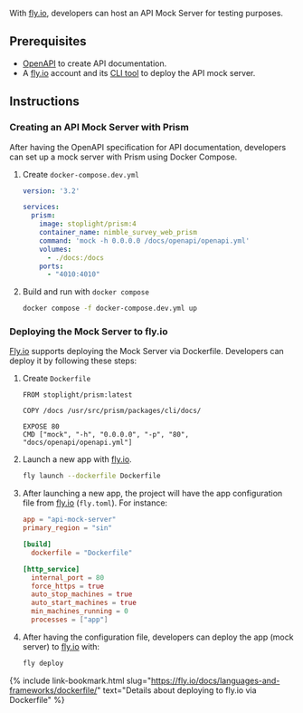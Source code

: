 With [fly.io](http://fly.io), developers can host an API Mock Server for testing purposes.

## Prerequisites

- [OpenAPI](https://www.openapis.org/) to create API documentation.
- A [fly.io](http://fly.io) account and its [CLI tool](https://fly.io/docs/hands-on/install-flyctl/) to deploy the API mock server.

## Instructions

### Creating an API Mock Server with Prism

After having the OpenAPI specification for API documentation, developers can set up a mock server with Prism using Docker Compose.

1. Create `docker-compose.dev.yml`

    ```yaml
    version: '3.2'

    services:
      prism:
        image: stoplight/prism:4
        container_name: nimble_survey_web_prism
        command: 'mock -h 0.0.0.0 /docs/openapi/openapi.yml'
        volumes:
          - ./docs:/docs
        ports:
          - "4010:4010"
    ```

2. Build and run with `docker compose`

    ```bash
    docker compose -f docker-compose.dev.yml up
    ```

### Deploying the Mock Server to fly.io

[Fly.io](http://Fly.io) supports deploying the Mock Server via Dockerfile. Developers can deploy it by following these steps:

1. Create `Dockerfile`

    ```docker
    FROM stoplight/prism:latest

    COPY /docs /usr/src/prism/packages/cli/docs/

    EXPOSE 80
    CMD ["mock", "-h", "0.0.0.0", "-p", "80", "docs/openapi/openapi.yml"]
    ```

2. Launch a new app with [fly.io](http://fly.io).

    ```bash
    fly launch --dockerfile Dockerfile
    ```

3. After launching a new app, the project will have the app configuration file from [fly.io](http://fly.io) (`fly.toml`). For instance:

    ```toml
    app = "api-mock-server"
    primary_region = "sin"

    [build]
      dockerfile = "Dockerfile"

    [http_service]
      internal_port = 80
      force_https = true
      auto_stop_machines = true
      auto_start_machines = true
      min_machines_running = 0
      processes = ["app"]
    ```

4. After having the configuration file, developers can deploy the app (mock server) to [fly.io](http://fly.io) with:

    ```bash
    fly deploy
    ```

{% include link-bookmark.html slug="https://fly.io/docs/languages-and-frameworks/dockerfile/" text="Details about deploying to fly.io via Dockerfile" %}
